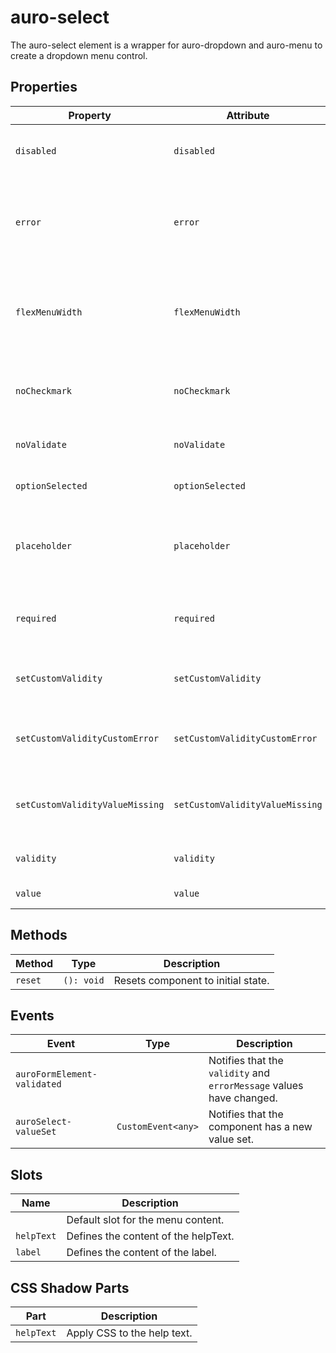 # auro-select

The auro-select element is a wrapper for auro-dropdown and auro-menu to create a dropdown menu control.

## Properties

| Property                        | Attribute                       | Type      | Default     | Description                                      |
|---------------------------------|---------------------------------|-----------|-------------|--------------------------------------------------|
| `disabled`                      | `disabled`                      | `Boolean` |             | When attribute is present element shows disabled state. |
| `error`                         | `error`                         | `String`  |             | When defined, sets persistent validity to `customError` and sets `setCustomValidity` = attribute value. |
| `flexMenuWidth`                 | `flexMenuWidth`                 | `Boolean` |             | If set, makes dropdown bib width match the size of the content, rather than the width of the trigger. |
| `noCheckmark`                   | `noCheckmark`                   | `Boolean` |             | When true, checkmark on selected option will no longer be present. |
| `noValidate`                    | `noValidate`                    | `Boolean` |             | If set, disables auto-validation on blur.        |
| `optionSelected`                | `optionSelected`                | `Object`  | "undefined" | Specifies the current selected menuOption.       |
| `placeholder`                   | `placeholder`                   | `String`  | ""          | Define placeholder text to display before a value is manually selected. |
| `required`                      | `required`                      | `Boolean` |             | Populates the `required` attribute on the element. Used for client-side validation. |
| `setCustomValidity`             | `setCustomValidity`             | `String`  |             | Sets a custom help text message to display for all validityStates. |
| `setCustomValidityCustomError`  | `setCustomValidityCustomError`  | `String`  |             | Custom help text message to display when validity = `customError`. |
| `setCustomValidityValueMissing` | `setCustomValidityValueMissing` | `String`  |             | Custom help text message to display when validity = `valueMissing`. |
| `validity`                      | `validity`                      | `String`  | "undefined" | Specifies the `validityState` this element is in. |
| `value`                         | `value`                         | `String`  |             | Value selected for the component.                |

## Methods

| Method  | Type       | Description                        |
|---------|------------|------------------------------------|
| `reset` | `(): void` | Resets component to initial state. |

## Events

| Event                       | Type               | Description                                      |
|-----------------------------|--------------------|--------------------------------------------------|
| `auroFormElement-validated` |                    | Notifies that the `validity` and `errorMessage` values have changed. |
| `auroSelect-valueSet`       | `CustomEvent<any>` | Notifies that the component has a new value set. |

## Slots

| Name       | Description                          |
|------------|--------------------------------------|
|            | Default slot for the menu content.   |
| `helpText` | Defines the content of the helpText. |
| `label`    | Defines the content of the label.    |

## CSS Shadow Parts

| Part       | Description                 |
|------------|-----------------------------|
| `helpText` | Apply CSS to the help text. |
